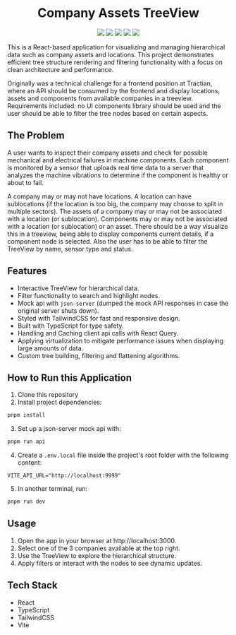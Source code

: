 <h1 align="center" >Company Assets TreeView</h1>

<p align="center">
<img loading="lazy" src="https://img.shields.io/badge/node-22.11.0-blue?style=for-the-badge&logo=nodedotjs&logoColor=%235FA04E"/> <img loading="lazy" src="https://img.shields.io/badge/typescript-5.5.3-blue?style=for-the-badge&logo=typescript&logoColor=%233178C6"/> <img loading="lazy" src="https://img.shields.io/badge/react-18.3.1-blue?style=for-the-badge&logo=react&logoColor=%2361DAFB"/> <img loading="lazy" src="https://img.shields.io/badge/tailwind-3.4.10-blue?style=for-the-badge&logo=tailwindcss&logoColor=%2306B6D4"/> <img loading="lazy" src="https://img.shields.io/badge/vite-5.4.1-blue?style=for-the-badge&logo=vite&logoColor=%23646CFF"/>
</p>


This is a React-based application for visualizing and managing hierarchical data 
such as company assets and locations. This project demonstrates efficient tree 
structure rendering and filtering functionality with a focus on clean 
architecture and performance.

Originally was a technical challenge for a frontend position at Tractian, where 
an API should be consumed by the frontend and display locations, assets and
 components from available companies in a treeview. Requirements included: no 
 UI components library should be used and the user should be able to filter
 the tree nodes based on certain aspects.

## The Problem
A user wants to inspect their company assets and check for possible mechanical
 and electrical failures in machine components. Each component is monitored by a
 sensor that uploads real time data to a server that analyzes the machine 
 vibrations to determine if the component is healthy or about to fail.

A company may or may not have locations. A location can have sublocations (if the location is too
 big, the company may choose to split in multiple sectors). The assets of a 
 company may or may not be associated with a location (or sublocation). 
 Components may or may not be associated with a location (or sublocation) or an
 asset.
There should be a way visualize this in a treeview, being able to display 
components current details, if a component node is selected. Also the user has
to be able to filter the TreeView by name, sensor type and status.

## Features

- Interactive TreeView for hierarchical data.
- Filter functionality to search and highlight nodes.
- Mock api with `json-server` (dumped the mock API responses in case the 
original server shuts down).
- Styled with TailwindCSS for fast and responsive design.
- Built with TypeScript for type safety.
- Handling and Caching client api calls with React Query.
- Applying virtualization to mitigate performance issues when displaying large
 amounts of data.
- Custom tree building, filtering and flattening algorithms.

## How to Run this Application

1. Clone this repository
2. Install project dependencies:
```bash
pnpm install
```
3. Set up a json-server mock api with:
```bash
pnpm run api
```
4. Create a `.env.local` file inside the project's root folder with the
 following content:
```env
VITE_API_URL="http://localhost:9999"
```
5. In another terminal, run:
```bash
pnpm run dev
```

## Usage
1. Open the app in your browser at http://localhost:3000.
2. Select one of the 3 companies available at the top right.
3. Use the TreeView to explore the hierarchical structure.
4. Apply filters or interact with the nodes to see dynamic updates.

## Tech Stack
- React
- TypeScript
- TailwindCSS
- Vite

